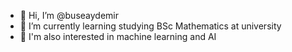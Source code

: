 - 👋 Hi, I’m @buseaydemir
- 🌱 I’m currently learning studying BSc Mathematics at university
- 👾 I'm also interested in machine learning and AI
